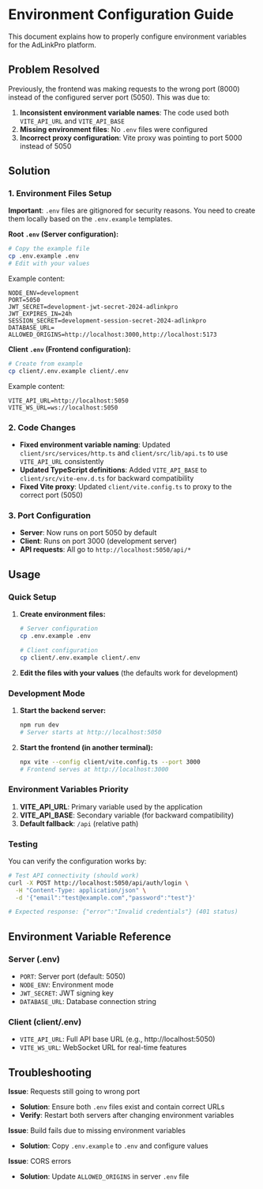 # Environment Configuration Guide

This document explains how to properly configure environment variables for the AdLinkPro platform.

## Problem Resolved

Previously, the frontend was making requests to the wrong port (8000) instead of the configured server port (5050). This was due to:

1. **Inconsistent environment variable names**: The code used both `VITE_API_URL` and `VITE_API_BASE`
2. **Missing environment files**: No `.env` files were configured
3. **Incorrect proxy configuration**: Vite proxy was pointing to port 5000 instead of 5050

## Solution

### 1. Environment Files Setup

**Important**: `.env` files are gitignored for security reasons. You need to create them locally based on the `.env.example` templates.

**Root `.env` (Server configuration):**
```bash
# Copy the example file
cp .env.example .env
# Edit with your values
```
Example content:
```env
NODE_ENV=development
PORT=5050
JWT_SECRET=development-jwt-secret-2024-adlinkpro
JWT_EXPIRES_IN=24h
SESSION_SECRET=development-session-secret-2024-adlinkpro
DATABASE_URL=
ALLOWED_ORIGINS=http://localhost:3000,http://localhost:5173
```

**Client `.env` (Frontend configuration):**
```bash
# Create from example
cp client/.env.example client/.env
```
Example content:
```env
VITE_API_URL=http://localhost:5050
VITE_WS_URL=ws://localhost:5050
```

### 2. Code Changes

- **Fixed environment variable naming**: Updated `client/src/services/http.ts` and `client/src/lib/api.ts` to use `VITE_API_URL` consistently
- **Updated TypeScript definitions**: Added `VITE_API_BASE` to `client/src/vite-env.d.ts` for backward compatibility
- **Fixed Vite proxy**: Updated `client/vite.config.ts` to proxy to the correct port (5050)

### 3. Port Configuration

- **Server**: Now runs on port 5050 by default
- **Client**: Runs on port 3000 (development server)
- **API requests**: All go to `http://localhost:5050/api/*`

## Usage

### Quick Setup

1. **Create environment files:**
   ```bash
   # Server configuration
   cp .env.example .env
   
   # Client configuration  
   cp client/.env.example client/.env
   ```

2. **Edit the files with your values** (the defaults work for development)

### Development Mode

1. **Start the backend server:**
   ```bash
   npm run dev
   # Server starts at http://localhost:5050
   ```

2. **Start the frontend (in another terminal):**
   ```bash
   npx vite --config client/vite.config.ts --port 3000
   # Frontend serves at http://localhost:3000
   ```

### Environment Variables Priority

1. **VITE_API_URL**: Primary variable used by the application
2. **VITE_API_BASE**: Secondary variable (for backward compatibility)
3. **Default fallback**: `/api` (relative path)

### Testing

You can verify the configuration works by:

```bash
# Test API connectivity (should work)
curl -X POST http://localhost:5050/api/auth/login \
  -H "Content-Type: application/json" \
  -d '{"email":"test@example.com","password":"test"}'

# Expected response: {"error":"Invalid credentials"} (401 status)
```

## Environment Variable Reference

### Server (.env)
- `PORT`: Server port (default: 5050)
- `NODE_ENV`: Environment mode
- `JWT_SECRET`: JWT signing key
- `DATABASE_URL`: Database connection string

### Client (client/.env)
- `VITE_API_URL`: Full API base URL (e.g., http://localhost:5050)
- `VITE_WS_URL`: WebSocket URL for real-time features

## Troubleshooting

**Issue**: Requests still going to wrong port
- **Solution**: Ensure both `.env` files exist and contain correct URLs
- **Verify**: Restart both servers after changing environment variables

**Issue**: Build fails due to missing environment variables
- **Solution**: Copy `.env.example` to `.env` and configure values

**Issue**: CORS errors
- **Solution**: Update `ALLOWED_ORIGINS` in server `.env` file